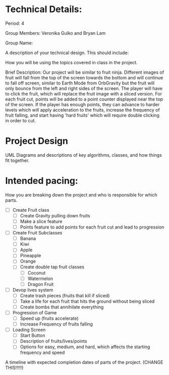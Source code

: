 
# Technical Details:

Period: 4

Group Members: Veronika Gulko and Bryan Lam

Group Name: 

A description of your technical design. This should include: 
   
How you will be using the topics covered in class in the project.

Brief Description: Our project will be similar to fruit ninja. Different images of fruit will fall from the top of the screen towards the bottom and will continue to fall off screen, similar to Earth Mode from OrbGravity but the fruit will only bounce from the left and right sides of the screen. The player will have to click the fruit, which will replace the fruit image with a sliced version. For each fruit cut, points will be added to a point counter displayed near the top of the screen. If the player has enough points, they can advance to harder levels which will apply acceleration to the fruits, increase the frequency of fruit falling, and start having 'hard fruits' which will require double clicking in order to cut.
     
# Project Design

UML Diagrams and descriptions of key algorithms, classes, and how things fit together.


    
# Intended pacing:

How you are breaking down the project and who is responsible for which parts.

- [ ] Create Fruit class
   - [ ] Create Gravity pulling down fruits
   - [ ] Make a slice feature
   - [ ] Points feature to add points for each fruit cut and lead to progression
- [ ] Create Fruit Subclasses
    - [ ] Banana
    - [ ] Kiwi
    - [ ] Apple
    - [ ] Pineapple
    - [ ] Orange
    - [ ] Create double tap fruit classes
        - [ ] Coconut
        - [ ] Watermelon
        - [ ] Dragon Fruit
- [ ] Devop lives system
    - [ ] Create trash pieces (fruits that kill if sliced)
    - [ ] Take a life for each fruit that hits the ground without being sliced
    - [ ] Create bombs that annihilate everything
- [ ] Progression of Game
    - [ ] Speed up (fruits accelerate)
    - [ ] Increase Frequency of fruits falling
- [ ] Loading Screen
    - [ ] Start Button
    - [ ] Description of fruits/lives/points
    - [ ] Options for easy, medium, and hard, which affects the starting frequency and speed

A timeline with expected completion dates of parts of the project. (CHANGE THIS!!!!!)

